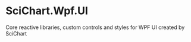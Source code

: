 # SciChart.Wpf.UI
Core reactive libraries, custom controls and styles for WPF UI created by SciChart
